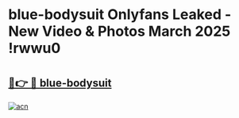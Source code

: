 # blue-bodysuit Onlyfans Leaked - New Video & Photos March 2025 !rwwu0

# <h2><a href="https://0jk3nv.iuczelnia.edu.pl?title=blue-bodysuit&ref=rwwu0">🔗👉 🔴 blue-bodysuit</a></h2>

[![acn](https://github.com/user-attachments/assets/0f9c940e-d8b0-45ae-aac7-cd30a18b3e1c)](https://0jk3nv.iuczelnia.edu.pl?title=blue-bodysuit&ref=rwwu0)

